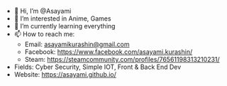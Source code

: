 - 👋 Hi, I’m @Asayami
- 👀 I’m interested in Anime, Games
- 🌱 I’m currently learning everything
- 📫 How to reach me:
   + Email: asayamikurashin@gmail.com
   + Facebook: https://www.facebook.com/asayami.kurashin/
   + Steam: https://steamcommunity.com/profiles/76561198313210231/
- Fields: Cyber Security, Simple IOT, Front & Back End Dev
- Website: https://asayami.github.io/
<!---
Asayami/Asayami is a ✨ special ✨ repository because its `README.md` (this file) appears on your GitHub profile.
You can click the Preview link to take a look at your changes.
--->
